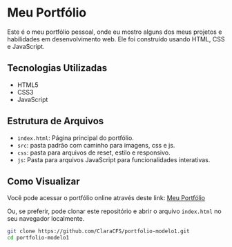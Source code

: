 # Meu Portfólio

Este é o meu portfólio pessoal, onde eu mostro alguns dos meus projetos e habilidades em desenvolvimento web. Ele foi construído usando HTML, CSS e JavaScript.

## Tecnologias Utilizadas

- HTML5
- CSS3
- JavaScript

## Estrutura de Arquivos

- `index.html`: Página principal do portfólio.
- `src`: pasta padrão com caminho para imagens, css e js.
- `css`: pasta para arquivos de reset, estilo e responsivo.
- `js`: Pasta para arquivos JavaScript para funcionalidades interativas.

## Como Visualizar

Você pode acessar o portfólio online através deste link: [Meu Portfólio](https://claracfs.github.io/portifolio-modelo1/)

Ou, se preferir, pode clonar este repositório e abrir o arquivo `index.html` no seu navegador localmente.

```bash
git clone https://github.com/ClaraCFS/portfolio-modelo1.git
cd portfolio-modelo1

